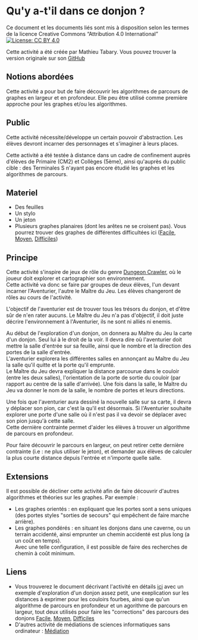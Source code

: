 # Qu'y a-t'il dans ce donjon ?

Ce document et les documents liés sont mis à disposition selon les termes de la licence Creative Commons “Attribution 4.0 International”<br>
[![License: CC BY 4.0](https://licensebuttons.net/l/by-sa/4.0/88x31.png)](https://creativecommons.org/licenses/by-sa/4.0/)<br>


Cette activité a été créée par Mathieu Tabary.
Vous pouvez trouver la version originale sur son [GitHub](https://github.com/TabaryM/Mediation_Graphes/blob/master/README.md)

## Notions abordées
Cette activité a pour but de faire découvrir les algorithmes de parcours de graphes en largeur et en profondeur.
Elle peu être utilisé comme première approche pour les graphes et/ou les algorithmes.

## Public
Cette activité nécessite/développe un certain pouvoir d'abstraction.
Les élèves devront incarner des personnages et s'imaginer à leurs places.

Cette activité a été testée à distance dans un cadre de confinement auprès d'élèves de Primaire (CM2) et Collèges (5ème), ainsi qu'auprès du public cible : des Terminales S n'ayant pas encore étudié les graphes et les algorithmes de parcours.

## Materiel
- Des feuilles
- Un stylo
- Un jeton
- Plusieurs graphes planaires (dont les arêtes ne se croisent pas). Vous pourrez trouver des graphes de différentes difficultées ici ([Facile](https://github.com/TabaryM/Mediation_Graphes/blob/master/DonjonsSimple/donjons_faciles_tous.pdf),
[Moyen](https://github.com/TabaryM/Mediation_Graphes/blob/master/DonjonsMoyens/donjons_moyen_tous.pdf),
[Difficiles](https://github.com/TabaryM/Mediation_Graphes/blob/master/DonjonsDifficiles/donjons_difficiles_tous.pdf))

## Principe
Cette activité s'inspire de jeux de rôle du genre [Dungeon Crawler](https://fr.wikipedia.org/wiki/Dungeon_crawler), où le joueur doit explorer et cartographier son environnement.<br>
Cette activité va donc se faire par groupes de deux élèves, l'un devant incarner l'Aventurier, l'autre le Maître du Jeu. Les élèves changeront de rôles au cours de l'activité.

L'objectif de l'aventurier est de trouver tous les trésors du donjon, et d'être sûr de n'en rater aucuns.
Le Maître du Jeu n'a pas d'objectif, il doit juste décrire l'environnement à l'Aventurier, ils ne sont ni alliés ni enemis.

Au début de l'exploration d'un donjon, on donnera au Maître du Jeu la carte d'un donjon. Seul lui à le droit de la voir. Il devra dire où l'aventurier doit mettre la salle d'entrée sur sa feuille, ainsi que le nombre et la direction des portes de la salle d'entrée.<br>
L'aventurier explorera les différentes salles en annonçant au Maître du Jeu la salle qu'il quitte et la porte qu'il emprunte.<br>
Le Maître du Jeu devra expliquer la distance parcourue dans le couloir (entre les deux salles), l'orientation de la porte de sortie du couloir (par rapport au centre de la salle d'arrivée). Une fois dans la salle, le Maître du Jeu va donner le nom de la salle, le nombre de portes et leurs directions.

Une fois que l'aventurier aura dessiné la nouvelle salle sur sa carte, il devra y déplacer son pion, car c'est la qu'il est désormais.
Si l'Aventurier souhaite explorer une porte d'une salle où il n'est pas il va devoir se déplacer avec son pion jusqu'à cette salle.<br>
Cette dernière contrainte permet d'aider les élèves à trouver un algorithme de parcours en profondeur.<br>

Pour faire découvrir le parcours en largeur, on peut retirer cette dernière contrainte (i.e : ne plus utiliser le jeton), et demander aux élèves de calculer la plus courte distance depuis l'entrée et n'importe quelle salle.

## Extensions
Il est possible de décliner cette activité afin de faire découvrir d'autres algorithmes et théories sur les graphes. Par exemple :
- Les graphes orientés : en expliquant que les portes sont a sens uniques (des portes styles "sorties de secours" qui empêchent de faire marche arrière).
- Les graphes pondérés : en situant les donjons dans une caverne, ou un terrain accidenté, ainsi emprunter un chemin accidenté est plus long (a un coût en temps).  
Avec une telle configuration, il est possible de faire des recherches de chemin à coût minimum.

## Liens
- Vous trouverez le document décrivant l'activité en détails [ici](https://github.com/TabaryM/Mediation_Graphes/blob/master/Atelier/atelier_donjons.pdf) avec un exemple d'exploration d'un donjon assez petit, une exeplication sur les distances à exprimer pour les couloirs fourbes, ainsi que qu'un algorithme de parcours en profondeur et un agorithme de parcours en largeur, tout deux utilisés pour faire les "corrections" des parcours des donjons [Facile](https://github.com/TabaryM/Mediation_Graphes/blob/master/DonjonsSimple/donjons_faciles_tous.pdf),
[Moyen](https://github.com/TabaryM/Mediation_Graphes/blob/master/DonjonsMoyens/donjons_moyen_tous.pdf),
[Difficiles](https://github.com/TabaryM/Mediation_Graphes/blob/master/DonjonsDifficiles/donjons_difficiles_tous.pdf)
- D'autres activité de médiations de sciences informatiques sans ordinateur : [Médiation](https://members.loria.fr/MDuflot/files/med/)

